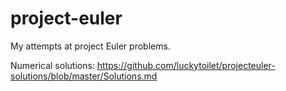 # project-euler
My attempts at project Euler problems.

Numerical solutions: https://github.com/luckytoilet/projecteuler-solutions/blob/master/Solutions.md

